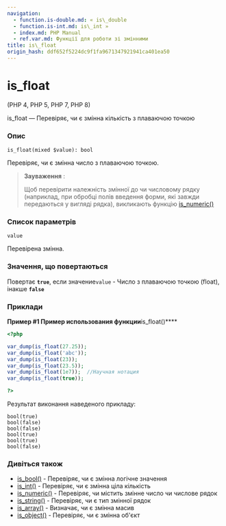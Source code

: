```yaml
---
navigation:
  - function.is-double.md: « is\_double
  - function.is-int.md: is\_int »
  - index.md: PHP Manual
  - ref.var.md: Функції для роботи зі змінними
title: is\_float
origin_hash: ddf652f5224dc9f1fa9671347921941ca401ea50
---
```

# is\_float

(PHP 4, PHP 5, PHP 7, PHP 8)

is\_float — Перевіряє, чи є змінна кількість з плаваючою точкою

### Опис

```methodsynopsis
is_float(mixed $value): bool
```

Перевіряє, чи є змінна число з плаваючою точкою.

> **Зауваження** :
> 
> Щоб перевірити належність змінної до чи числовому рядку (наприклад, при обробці полів введення форми, які завжди передаються у вигляді рядка), викликають функцію [is\_numeric()](function.is-numeric.md)

### Список параметрів

`value`

Перевірена змінна.

### Значення, що повертаються

Повертає **`true`**, если значение`value` - Число з плаваючою точкою (float), інакше **`false`**

### Приклади

**Пример #1 Пример использования функции**is\_float()\*\*\*\*

```php
<?php

var_dump(is_float(27.25));
var_dump(is_float('abc'));
var_dump(is_float(23));
var_dump(is_float(23.5));
var_dump(is_float(1e7));  //Научная нотация
var_dump(is_float(true));

?>
```

Результат виконання наведеного прикладу:

```
bool(true)
bool(false)
bool(false)
bool(true)
bool(true)
bool(false)
```

### Дивіться також

-   [is\_bool()](function.is-bool.md) \- Перевіряє, чи є змінна логічне значення
-   [is\_int()](function.is-int.md) \- Перевіряє, чи є змінна ціла кількість
-   [is\_numeric()](function.is-numeric.md) \- Перевіряє, чи містить змінне число чи числове рядок
-   [is\_string()](function.is-string.md) \- Перевіряє, чи є тип змінної рядок
-   [is\_array()](function.is-array.md) \- Визначає, чи є змінна масив
-   [is\_object()](function.is-object.md) \- Перевіряє, чи є змінна об'єкт
